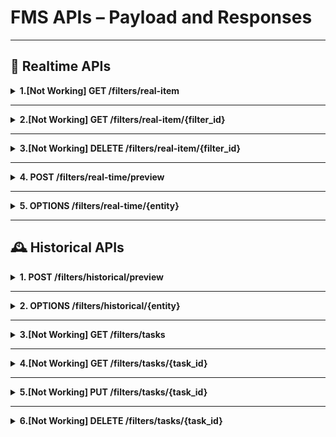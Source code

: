 # FMS APIs – Payload and Responses

---

## 📡 Realtime APIs

<details>
<summary><b>1.[Not Working] GET /filters/real-item</b></summary>

**Payload**:
```json
{
  "id": "894b62ad-d6e0-4b1a-b24c-e04f66cb6b4e_1",
  "name": "Updated",
  "date_created": "2025-08-13T12:31:03.523Z",
  "store": "hsdevtestfestore",
  "app": "hs",
  "entity": "products",
  "filter": {
    "field": "title",
    "operator": "contains",
    "value": "baby updated"
  }
}
```

**Response**:
```
Getting Error
```
</details>

---

<details>
<summary><b>2.[Not Working] GET /filters/real-item/{filter_id}</b></summary>

**Payload**:
```
filter_id
```

**Response**:
```
Getting Error
```
</details>

---

<details>
<summary><b>3.[Not Working] DELETE /filters/real-item/{filter_id}</b></summary>

**Payload**:
```
filter_id
```

**Response**:
```
Getting Error
```
</details>

---

<details>
<summary><b>4. POST /filters/real-time/preview</b></summary>

**Payload**:
```json
{
  "store": "main-qa-store",
  "app": "hs",
  "entity": "products",
  "filter": {
    "field": "id",
    "operator": "=",
    "value": "9740002099489"
  },
  "columns": ["id", "title"]
}
```

**Response**:
```json
{
  "query": "id:9740002099489",
  "result": [
    {
      "id": "gid://shopify/Product/9740002099489",
      "title": "VANS |AUTHENTIC | LO PRO | BURGANDY/WHITE"
    }
  ]
}
```
</details>

---

<details>
<summary><b>5. OPTIONS /filters/real-time/{entity}</b></summary>

**Payload**:
```
entity → OPTIONS [products, collections, variants, order, publications, location, inventory_levels]
```

**Response**:
```json
{
  "Fields": [
    {
      "name": "barcode",
      "label": "Barcode"
    },
    {}
  ]
}
```
</details>

---

## 🕰 Historical APIs

<details>
<summary><b>1. POST /filters/historical/preview</b></summary>

**Payload**:
```json
{
  "entity": "products",
  "store": "main-qa-store",
  "filter": {
    "field": "id",
    "operator": "=",
    "value": "9740002099489"
  },
  "joins": [
    {
      "columns": ["quantity"],
      "left_on": "id",
      "right_on": "product_id",
      "table": "orders"
    }
  ],
  "columns": ["id", "title"]
}
```

**Response**:
```json
{
  "query": "[(col(\"id\")) == (\"9740002099489\")]",
  "result": [
    {
      "id": "9740002099489",
      "title": "VANS |AUTHENTIC | LO PRO | BURGANDY/WHITE"
    }
  ]
}
```
</details>

---

<details>
<summary><b>2. OPTIONS /filters/historical/{entity}</b></summary>

**Payload**:
```
entity → OPTIONS [collections, inventory_levels, locations, orders, productVariants, products, ga]
```

**Response**:
```json
{
  "additionalProp1": [
    {
      "name": "string",
      "label": "string",
      "placeholder": "string",
      "defaultOperator": {
        "name": "=",
        "label": "string"
      },
      "inputType": "number",
      "valueEditorType": "checkbox",
      "operators": [
        {
          "name": "=",
          "label": "string"
        }
      ],
      "defaultValue": "string",
      "values": ["string"],
      "comparator": "groupNumber",
      "groupNumber": "string",
      "valueSources": ["string"]
    }
  ]
}
```
</details> 

---

<details>
<summary><b>3.[Not Working] GET /filters/tasks</b></summary>

**Response**: 
<!-- Get all the tasks -->
```
[
  {
    "id": "string",
    "filter_id": "string",
    "store": "string",
    "app": "string",
    "filter_type": "parquet",
    "execution_status": "IN_PROGRESS",
    "failure_reason": "string",
    "last_executed_at": "2025-08-14T09:04:31.935Z",
    "logs": [
      {
        "matched_entity_ids": [
          "string"
        ],
        "duration": "string"
      }
    ],
    "schedule_expression": "rate(5 minutes)",
    "schedule_enabled": false,
    "sns_topic": "string"
  }
]
```
</details>

---

<details>
<summary><b>4.[Not Working] GET /filters/tasks/{task_id}</b></summary> 

**Payload**:
```
task_id
```
**Response**: 
```
{
  "id": "string",
  "filter_id": "string",
  "store": "string",
  "app": "string",
  "filter_type": "parquet",
  "execution_status": "IN_PROGRESS",
  "failure_reason": "string",
  "last_executed_at": "2025-08-14T09:06:13.249Z",
  "logs": [
    {
      "matched_entity_ids": [
        "string"
      ],
      "duration": "string"
    }
  ],
  "schedule_expression": "rate(5 minutes)",
  "schedule_enabled": false,
  "sns_topic": "string"
}
```
</details>

---

<details>
<summary><b>5.[Not Working] PUT /filters/tasks/{task_id}</b></summary> 
<!-- filter_id, store, app is required --> 

**Payload**:
```
{
  "id": "string",
  "filter_id": "string",
  "store": "string",
  "app": "string",
  "filter_type": "parquet",
  "execution_status": "IN_PROGRESS",
  "failure_reason": "string",
  "last_executed_at": "2025-08-14T09:08:32.793Z",
  "logs": [
    {
      "matched_entity_ids": [
        "string"
      ],
      "duration": "string"
    }
  ],
  "schedule_expression": "rate(5 minutes)",
  "schedule_enabled": false,
  "sns_topic": "string"
}
```
**Response**: 
```
{
  "id": "string",
  "filter_id": "string",
  "store": "string",
  "app": "string",
  "filter_type": "parquet",
  "execution_status": "IN_PROGRESS",
  "failure_reason": "string",
  "last_executed_at": "2025-08-14T09:08:32.816Z",
  "logs": [
    {
      "matched_entity_ids": [
        "string"
      ],
      "duration": "string"
    }
  ],
  "schedule_expression": "rate(5 minutes)",
  "schedule_enabled": false,
  "sns_topic": "string"
}
```
</details>

---

<details>
<summary><b>6.[Not Working] DELETE /filters/tasks/{task_id}</b></summary> 

**Payload**:
```
task_id: cfdc36d7-4895-4e3c-bfb2-e7833f153e72
```
**Response**: 
```
{
  "id": "string",
  "filter_id": "string",
  "store": "string",
  "app": "string",
  "filter_type": "parquet",
  "execution_status": "IN_PROGRESS",
  "failure_reason": "string",
  "last_executed_at": "2025-08-14T09:08:32.816Z",
  "logs": [
    {
      "matched_entity_ids": [
        "string"
      ],
      "duration": "string"
    }
  ],
  "schedule_expression": "rate(5 minutes)",
  "schedule_enabled": false,
  "sns_topic": "string"
}
```
</details>
